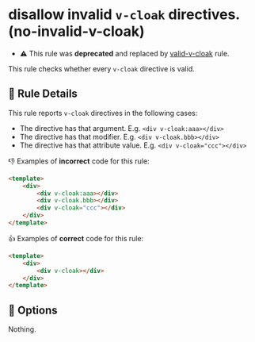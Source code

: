 # disallow invalid `v-cloak` directives. (no-invalid-v-cloak)

- :warning: This rule was **deprecated** and replaced by [valid-v-cloak](valid-v-cloak.md) rule.

This rule checks whether every `v-cloak` directive is valid.

## :book: Rule Details

This rule reports `v-cloak` directives in the following cases:

- The directive has that argument. E.g. `<div v-cloak:aaa></div>`
- The directive has that modifier. E.g. `<div v-cloak.bbb></div>`
- The directive has that attribute value. E.g. `<div v-cloak="ccc"></div>`

:-1: Examples of **incorrect** code for this rule:

```html
<template>
    <div>
        <div v-cloak:aaa></div>
        <div v-cloak.bbb></div>
        <div v-cloak="ccc"></div>
    </div>
</template>
```

:+1: Examples of **correct** code for this rule:

```html
<template>
    <div>
        <div v-cloak></div>
    </div>
</template>
```

## :wrench: Options

Nothing.
